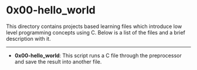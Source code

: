 # 0x00-hello_world
This directory contains projects based learning files which introduce low level programming concepts using C.
Below is a list of the files and a brief description with it.

---

- **0x00-hello_world**: This script runs a C file through the preprocessor and save the result into another file.


